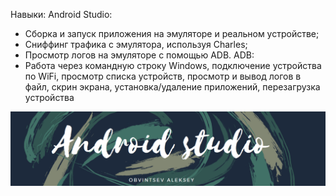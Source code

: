 Навыки: Android Studio:
- Сборка и запуск приложения на эмуляторе и реальном устройстве;
- Сниффинг трафика с эмулятора, используя Charles;
- Просмотр логов на эмуляторе с помощью ADB.
ADB:
- Работа через командную строку Windows, подключение устройства по WiFi, просмотр списка устройств, 
 просмотр и вывод логов в файл, скрин экрана, установка/удаление приложений, перезагрузка устройства
 
![alt text](picture_androidstudio.png)

